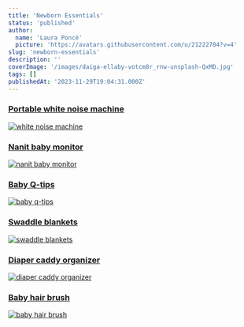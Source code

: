 ```yaml
---
title: 'Newborn Essentials'
status: 'published'
author:
  name: 'Laura Poncé'
  picture: 'https://avatars.githubusercontent.com/u/21222704?v=4'
slug: 'newborn-essentials'
description: ''
coverImage: '/images/daiga-ellaby-votcm8r_rnw-unsplash-QxMD.jpg'
tags: []
publishedAt: '2023-11-29T19:04:31.000Z'
---
```


### [Portable white noise machine](https://amzn.to/47W913B)

[![white noise machine](https://www.hazelsprout.com/_next/image?url=%2Fimages%2Fyoga-EzMD.png&w=750&q=75)](https://amzn.to/47W913B)

### [Nanit baby monitor](https://amzn.to/3FAaZdE)

[![nanit baby monitor](https://www.hazelsprout.com/_next/image?url=%2Fimages%2Fnanit-AzOT.png&w=750&q=75)](https://amzn.to/3FAaZdE)

### [Baby Q-tips](https://amzn.to/47CmSvX)

[![baby q-tips](/images/qtips-AxNj.png)](https://amzn.to/47CmSvX)

### [Swaddle blankets](https://amzn.to/3QGnAlS)

[![swaddle blankets](https://www.hazelsprout.com/_next/image?url=%2Fimages%2Fblankets-gyNz.png&w=750&q=75)](https://amzn.to/3QGnAlS)

### [Diaper caddy organizer](https://amzn.to/47g0Kah)

[![diaper caddy organizer](https://www.hazelsprout.com/_next/image?url=%2Fimages%2Fcsddy-kzMT.png&w=750&q=75)](https://amzn.to/47g0Kah)

### [Baby hair brush](https://amzn.to/40qA4Bw)

[![baby hair brush](https://www.hazelsprout.com/_next/image?url=%2Fimages%2Fbrush-A0NT.png&w=750&q=75)](https://amzn.to/40qA4Bw)